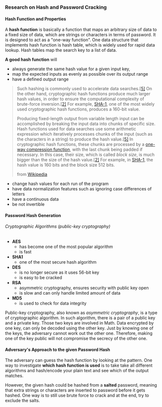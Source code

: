 ### Research on Hash and Password Cracking

#### Hash Function and Properties

A **hash function** is basically a function that maps an arbitrary size of data to a fixed size of data, which are strings or characters in terms of password. It is designed to act as a "one-way function". One data structure that implements hash function is hash table, which is widely used for rapid data lookup. Hash tables map the search key to a list of data. 

**A good hash function** will

- always generate the same hash value for a given input key, 
- map the expected inputs as evenly as possible over its output range
- have a defined output range

> Such hashing is commonly used to accelerate data searches.[[5\]](https://en.wikipedia.org/wiki/Hash_function#cite_note-algorithms_in_java-5) On the other hand, cryptographic hash functions produce much larger hash values, in order to ensure the computational complexity of brute-force inversion.[[2\]](https://en.wikipedia.org/wiki/Hash_function#cite_note-handbook_of_applied_cryptography-2) For example, [SHA-1](https://en.wikipedia.org/wiki/SHA-1), one of the most widely used cryptographic hash functions, produces a 160-bit value. 
>
> Producing fixed-length output from variable length input can be accomplished by breaking the input data into chunks of specific size. Hash functions used for data searches use some arithmetic expression which iteratively processes chunks of the input (such as the characters in a string) to produce the hash value.[[5\]](https://en.wikipedia.org/wiki/Hash_function#cite_note-algorithms_in_java-5) In cryptographic hash functions, these chunks are processed by a [one-way compression function](https://en.wikipedia.org/wiki/One-way_compression_function), with the last chunk being padded if necessary. In this case, their size, which is called *block size*, is much bigger than the size of the hash value.[[2\]](https://en.wikipedia.org/wiki/Hash_function#cite_note-handbook_of_applied_cryptography-2) For example, in [SHA-1](https://en.wikipedia.org/wiki/SHA-1), the hash value is 160 bits and the block size 512 bits.
>
> from [Wikipedia](https://en.wikipedia.org/wiki/Hash_function)

- change hash values for each run of the program
- have data normalization features such as ignoring case differences of letters
- have a continuous data
- be not invertible

#### Password Hash Generation

###### Cryptographic Algorithms (public-key cryptography)

- **AES**
  - has become one of the most popular algorithm
  - is fast
- **SHA1**
  - one of the most secure hash algorithm
- **DES**
  - is no longer secure as it uses 56-bit key
  - is easy to be cracked
- **RSA**
  - asymmetric cryptography, ensures security with public key open
  - is slow and can only handle limited amount of data
- **MD5**
  - is used to check for data integrity 

Public-key cryptography, also known as *asymmetric cryptography*, is a type of cryptographic algorithm. In such algorithm, there is a pair of a public key and a private key. Those two keys are involved in Math. Data encrypted by one key, can only be decoded using the other key. Just by knowing one of the keys, the adversary cannot work out the other one. Therefore, making one of the key public will not compromise the secrecy of the other one. 

#### Adversary's Approach to the given Password Hash

The adversary can guess the hash function by looking at the pattern. One way to investigate **which hash function is used** is to take take all different algorithms and hash/encode your plain text and see which of the output matches. 

However, the given hash could be hashed from a **salted** password, meaning that extra strings or characters are inserted to password before it gets hashed. One way is to still use brute force to crack and at the end, try to exclude the salts.

 






